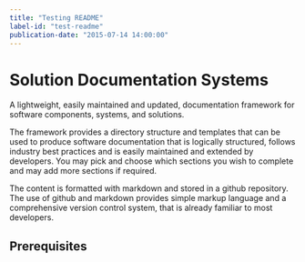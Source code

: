 ```yaml
---
title: "Testing README"
label-id: "test-readme"
publication-date: "2015-07-14 14:00:00"
---
```


# Solution Documentation Systems

A lightweight, easily maintained and updated, documentation framework for software components, systems, and solutions. 

The framework provides a directory structure and templates that can be used to produce software documentation that is logically structured, follows industry best practices and is easily maintained and extended by developers. You may pick and choose which sections you wish to complete and may add more sections if required. 

The content is formatted with markdown and stored in a github repository. The use of github and markdown provides simple markup language and a comprehensive version control system, that is already familiar to  most developers. 

## Prerequisites




